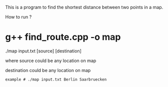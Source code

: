 This is a program to find the shortest distance between two points in a map. 

How to run ?

# g++ find_route.cpp -o map

./map input.txt [source] [destination]

  where source could be any location on map
  
  destination could be any location on map
  
    example # ./map input.txt Berlin Saarbruecken 
